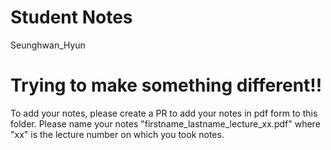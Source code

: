 # Student Notes

Seunghwan_Hyun
# Trying to make something different!!

To add your notes, please create a PR to add your notes in pdf form to this folder. Please name your notes "firstname_lastname_lecture_xx.pdf" where "xx" is the lecture number on which you took notes.
